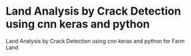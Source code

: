 # Land Analysis by Crack Detection using cnn keras and python
 Land Analysis by Crack Detection using cnn keras and python for Farm Land
